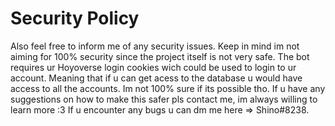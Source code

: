 # Security Policy
Also feel free to inform me of any security issues. Keep in mind im not aiming for 100% security since the project itself is not very safe. 
The bot requires ur Hoyoverse login cookies wich could be used to login to ur account. Meaning that if u can get acess to the database u would have access to all the accounts. Im not 100% sure if its possible tho. 
If u have any suggestions on how to make this safer pls contact me, im always willing to learn more :3
If u encounter any bugs u can dm me here => Shino#8238. 

